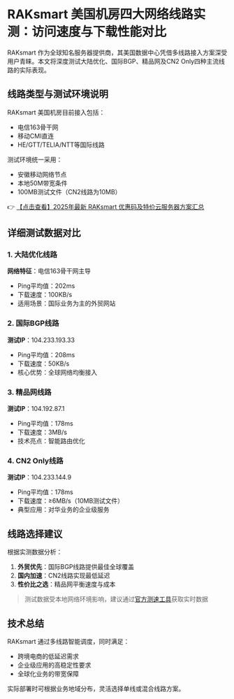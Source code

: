 # RAKsmart 美国机房四大网络线路实测：访问速度与下载性能对比

RAKsmart 作为全球知名服务器提供商，其美国数据中心凭借多线路接入方案深受用户青睐。本文将深度测试大陆优化、国际BGP、精品网及CN2 Only四种主流线路的实际表现。

## 线路类型与测试环境说明
RAKsmart 美国机房目前接入包括：
- 电信163骨干网
- 移动CMI直连
- HE/GTT/TELIA/NTT等国际线路

测试环境统一采用：
- 安徽移动网络节点
- 本地50M带宽条件
- 100MB测试文件（CN2线路为10MB）

👉 [【点击查看】2025年最新 RAKsmart 优惠码及特价云服务器方案汇总](https://bit.ly/raksmart)

## 详细测试数据对比

### 1. 大陆优化线路
**网络特征**：电信163骨干网主导  
- Ping平均值：202ms  
- 下载速度：100KB/s  
- 适用场景：国际业务为主的外贸网站

### 2. 国际BGP线路
**测试IP**：104.233.193.33  
- Ping平均值：208ms  
- 下载速度：50KB/s  
- 核心优势：全球网络均衡接入

### 3. 精品网线路
**测试IP**：104.192.87.1  
- Ping平均值：178ms  
- 下载速度：3MB/s  
- 技术亮点：智能路由优化

### 4. CN2 Only线路
**测试IP**：104.233.144.9  
- Ping平均值：178ms  
- 下载速度：≥6MB/s（10MB测试文件）  
- 典型应用：对华业务的企业级服务

## 线路选择建议
根据实测数据分析：
1. **外贸优先**：国际BGP线路提供最佳全球覆盖
2. **国内加速**：CN2线路实现最低延迟
3. **性价比之选**：精品网平衡速度与成本

> 测试数据受本地网络环境影响，建议通过[官方测速工具](https://bit.ly/raksmart)获取实时数据

## 技术总结
RAKsmart 通过多线路智能调度，同时满足：
- 跨境电商的低延迟需求
- 企业级应用的高稳定性要求
- 全球化业务的带宽保障

实际部署时可根据业务地域分布，灵活选择单线或混合线路方案。